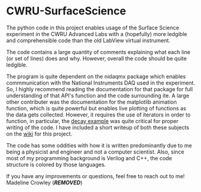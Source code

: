 # CWRU-SurfaceScience

The python code in this project enables usage of the Surface Science experiment in the CWRU Advanced Labs with a (hopefully) more ledgible and comprehensible code than the old LabView virtual instrument. 

The code contains a large quantity of comments explaining what each line (or set of lines) does and why. However, overall the code should be quite ledgible.

The program is quite dependent on the nidaqmx package which enables commmunication with the National Instruments DAQ used in the experiment. So, I highly recommend reading the documentation for that package for full understanding of that API's function and the code surrounding ite. A large other contributer was the documentation for the matplotlib animation function, which is quite powerful but enables live plotting of functions as the data gets collected. However, it requires the use of iterators in order to function, in particular, the [decay example](https://matplotlib.org/stable/gallery/animation/animate_decay.html#sphx-glr-gallery-animation-animate-decay-py) was quite critical for proper writing of the code. I have included a short writeup of both these subjects on the [wiki](https://github.com/LiamCrowley/CWRU-SurfaceScience/wiki) for this project.

The code has some oddities with how it is written predominantly due to me being a physicist and engineer and not a computer scientist. Also, since most of my programming background is Verilog and C++, the code structure is colored by those languages. 

If you have any improvements or questions, feel free to reach out to me! Madeline Crowley (***REMOVED***) 
